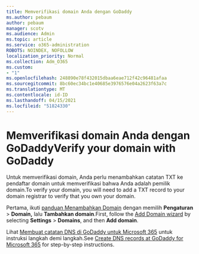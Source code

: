 ```yaml
---
title: Memverifikasi domain Anda dengan GoDaddy
ms.author: pebaum
author: pebaum
manager: scotv
ms.audience: Admin
ms.topic: article
ms.service: o365-administration
ROBOTS: NOINDEX, NOFOLLOW
localization_priority: Normal
ms.collection: Adm_O365
ms.custom:
- "1"
ms.openlocfilehash: 248890e78f432015dbaa6eae712f42c96481afaa
ms.sourcegitcommit: 8bc60ec34bc1e40685e3976576e04a2623f63a7c
ms.translationtype: MT
ms.contentlocale: id-ID
ms.lasthandoff: 04/15/2021
ms.locfileid: "51824330"
---
```

# <a name="verify-your-domain-with-godaddy"></a><span data-ttu-id="dedbc-102">Memverifikasi domain Anda dengan GoDaddy</span><span class="sxs-lookup"><span data-stu-id="dedbc-102">Verify your domain with GoDaddy</span></span>

<span data-ttu-id="dedbc-103">Untuk memverifikasi domain, Anda perlu menambahkan catatan TXT ke pendaftar domain untuk memverifikasi bahwa Anda adalah pemilik domain.</span><span class="sxs-lookup"><span data-stu-id="dedbc-103">To verify your domain, you will need to add a TXT record to your domain registrar to verify that you own your domain.</span></span> 

<span data-ttu-id="dedbc-104">Pertama, ikuti [panduan Menambahkan Domain](https://admin.microsoft.com/Adminportal#/Domains) dengan memilih **Pengaturan** \> **Domain,** lalu **Tambahkan domain**.</span><span class="sxs-lookup"><span data-stu-id="dedbc-104">First, follow the [Add Domain wizard](https://admin.microsoft.com/Adminportal#/Domains) by selecting **Settings** \> **Domains**, and then **Add domain**.</span></span>
  
<span data-ttu-id="dedbc-105">Lihat [Membuat catatan DNS di GoDaddy untuk Microsoft 365](https://docs.microsoft.com/microsoft-365/admin/dns/create-dns-records-at-godaddy) untuk instruksi langkah demi langkah.</span><span class="sxs-lookup"><span data-stu-id="dedbc-105">See [Create DNS records at GoDaddy for Microsoft 365](https://docs.microsoft.com/microsoft-365/admin/dns/create-dns-records-at-godaddy) for step-by-step instructions.</span></span>